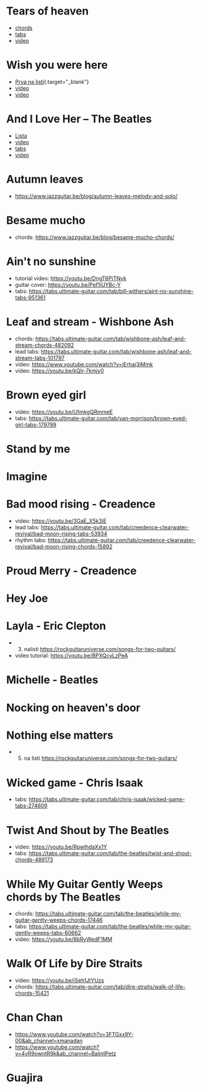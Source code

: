 # Tears of heaven
- <a href="https://tabs.ultimate-guitar.com/tab/eric-clapton/tears-in-heaven-chords-627220" target="_blank">chords</a>
- <a href="https://tabs.ultimate-guitar.com/tab/eric-clapton/tears-in-heaven-tabs-16131" target="_blank">tabs</a>
- <a href="https://youtu.be/JxPj3GAYYZ0" target="_blank">video</a>
	
# Wish you were here
- <a href="https://rockguitaruniverse.com/songs-for-two-guitars/" target="_blank">Prva na listi</a>{:target="_blank"}
- <a href="https://youtu.be/GrvBYMTscmE">video</a>
- <a href="https://www.youtube.com/watch?v=o2NaGFteNvY&ab_channel=GuitarZero2HeroExpress" target="_blank">video</a>
	
# And I Love Her – The Beatles
- <a href="https://rockguitaruniverse.com/songs-for-two-guitars/" target="_blank">Lista</a>
- <a href="https://youtu.be/9_c2XZd9mMo" target="_blank">video</a>
- <a href="https://tabs.ultimate-guitar.com/tab/the-beatles/and-i-love-her-tabs-202513" target="_blank">tabs</a>
- <a href="https://www.youtube.com/watch?v=tQC_nrzTR7o&ab_channel=swiftlessons" target="_blank">video</a>

# Autumn leaves
- https://www.jazzguitar.be/blog/autumn-leaves-melody-and-solo/
	
# Besame mucho
- chords: https://www.jazzguitar.be/blog/besame-mucho-chords/

# Ain't no sunshine
- tutorial video: https://youtu.be/DngT6PiTNvk
- guitar cover: https://youtu.be/Pef1iUYBc-Y
- tabs: https://tabs.ultimate-guitar.com/tab/bill-withers/aint-no-sunshine-tabs-951361

# Leaf and stream - Wishbone Ash
- chords: https://tabs.ultimate-guitar.com/tab/wishbone-ash/leaf-and-stream-chords-482092
- lead tabs: https://tabs.ultimate-guitar.com/tab/wishbone-ash/leaf-and-stream-tabs-101797
- video: https://www.youtube.com/watch?v=jErhaj3jMmk
- video: https://youtu.be/kQIr-7kmjy0

# Brown eyed girl
- video: https://youtu.be/UfmkgQRmmeE
- tabs: https://tabs.ultimate-guitar.com/tab/van-morrison/brown-eyed-girl-tabs-179799
	
# Stand by me
	
# Imagine

# Bad mood rising - Creadence
- video: https://youtu.be/3GaE_X5k3iE
- lead tabs: https://tabs.ultimate-guitar.com/tab/creedence-clearwater-revival/bad-moon-rising-tabs-53934
- rhythm tabs: https://tabs.ultimate-guitar.com/tab/creedence-clearwater-revival/bad-moon-rising-chords-15892 
	
# Proud Merry - Creadence

# Hey Joe

# Layla - Eric Clepton
- 3. nalisti https://rockguitaruniverse.com/songs-for-two-guitars/
- video tutorial: https://youtu.be/BPXQcyLzPeA
	
# Michelle - Beatles

# Nocking on heaven's door

# Nothing else matters
- 5. na listi https://rockguitaruniverse.com/songs-for-two-guitars/
	
# Wicked game - Chris Isaak
- tabs: https://tabs.ultimate-guitar.com/tab/chris-isaak/wicked-game-tabs-274609
	
# Twist And Shout by The Beatles
- video: https://youtu.be/RpwlhdaXx1Y
- tabs: https://tabs.ultimate-guitar.com/tab/the-beatles/twist-and-shout-chords-489173
	
# While My Guitar Gently Weeps chords by The Beatles
- chords: https://tabs.ultimate-guitar.com/tab/the-beatles/while-my-guitar-gently-weeps-chords-17446
- tabs: https://tabs.ultimate-guitar.com/tab/the-beatles/while-my-guitar-gently-weeps-tabs-60662
- video: https://youtu.be/8bRyWedF1MM
	
# Walk Of Life by Dire Straits
- video: https://youtu.be/jSeh1JtYUzs
- chords: https://tabs.ultimate-guitar.com/tab/dire-straits/walk-of-life-chords-15421

# Chan Chan
- https://www.youtube.com/watch?v=3FTGxx9Y-00&ab_channel=xmanadan
- https://www.youtube.com/watch?v=4vR9owntR9k&ab_channel=BalintPetz

# Guajira
		
